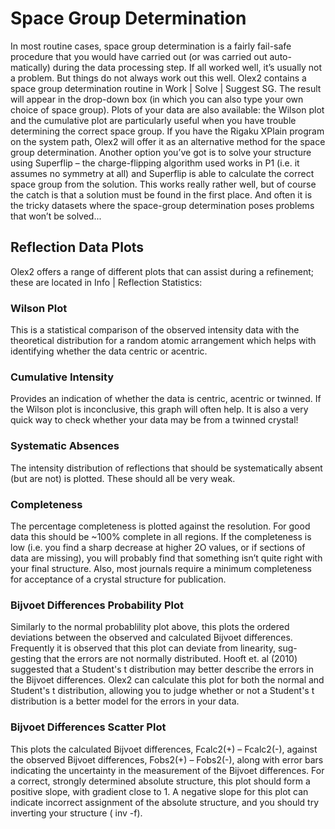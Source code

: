 # Space Group Determination
In most routine cases, space group determination is a fairly fail-safe procedure that you would have carried out (or was carried out auto-matically) during the data processing step. If all worked well, it’s usually not a problem. But things do not always work out this well.
Olex2 contains a space group determination routine in Work | Solve | Suggest SG. The result will appear in the drop-down box (in which you can also type your own choice of space group). Plots of your data are also available: the Wilson plot and the cumulative plot are particularly useful when you have trouble determining the correct space group.
If you have the Rigaku XPlain program on the system path, Olex2 will offer it as an alternative method for the space group determination.
Another option you’ve got is to solve your structure using Superflip – the charge-flipping algorithm used works in P1 (i.e. it assumes no symmetry at all) and Superflip is able to calculate the correct space group from the solution. This works really rather well, but of course the catch is that a solution must be found in the first place. And often it is the tricky datasets where the space-group determination poses problems that won’t be solved...
## Reflection Data Plots
Olex2 offers a range of different plots that can assist during a refinement; these are located in Info | Reflection Statistics:
### Wilson Plot
This is a statistical comparison of the observed intensity data with the theoretical distribution for a random atomic arrangement which helps with identifying whether the data centric or acentric.
### Cumulative Intensity
Provides an indication of whether the data is centric, acentric or twinned. If the Wilson plot is inconclusive, this graph will often help. It is also a very quick way to check whether your data may be from a twinned crystal!
### Systematic Absences
The intensity distribution of reflections that should be systematically absent (but are not) is plotted. These should all be very weak.
### Completeness
The percentage completeness is plotted against the resolution. For good data this should be ~100% complete in all regions. If the completeness is low (i.e. you find a sharp decrease at higher 2O values, or if sections of data are missing), you will probably find that something isn’t quite right with your final structure. Also, most journals require a minimum completeness for acceptance of a crystal structure for publication. 
### Bijvoet Differences Probability Plot
Similarly to the normal probablility plot above, this plots the ordered deviations between the observed and calculated Bijvoet differences. Frequently it is observed that this plot can deviate from linearity, sug-gesting that the errors are not normally distributed. Hooft et. al (2010) suggested that a Student's t distribution may better describe the errors in the Bijvoet differences. Olex2 can calculate this plot for both the normal and Student's t distribution, allowing you to judge whether or not a Student's t distribution is a better model for the errors in your data.
### Bijvoet Differences Scatter Plot
This plots the calculated Bijvoet differences, Fcalc2(+) – Fcalc2(-), against the observed Bijvoet differences, Fobs2(+) – Fobs2(-), along with error bars indicating the uncertainty in the measurement of the Bijvoet differences. For a correct, strongly determined absolute structure, this plot should form a positive slope, with gradient close to 1. A negative slope for this plot can indicate incorrect assignment of the absolute structure, and you should try inverting your structure ( inv -f).
